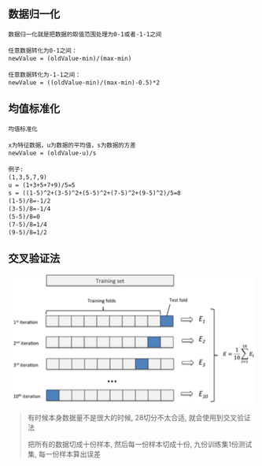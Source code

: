 ## 数据归一化
```shell
数据归一化就是把数据的取值范围处理为0-1或者-1-1之间

任意数据转化为0-1之间：
newValue = (oldValue-min)/(max-min)

任意数据转化为-1-1之间：
newValue = ((oldValue-min)/(max-min)-0.5)*2
```

## 均值标准化

```shell
均值标准化

x为特征数据，u为数据的平均值，s为数据的方差
newValue = (oldValue-u)/s

例子: 
(1,3,5,7,9)
u = (1+3+5+7+9)/5=5
s = ((1-5)^2+(3-5)^2+(5-5)^2+(7-5)^2+(9-5)^2)/5=8
(1-5)/8=-1/2
(3-5)/8=-1/4
(5-5)/8=0
(7-5)/8=1/4
(9-5)/8=1/2
```



## 交叉验证法

![image-20220604171038381](images/image-20220604171038381.png)

> 有时候本身数据量不是很大的时候, 28切分不太合适, 就会使用到交叉验证法
>
> 把所有的数据切成十份样本, 然后每一份样本切成十份, 九份训练集1份测试集, 每一份样本算出误差
